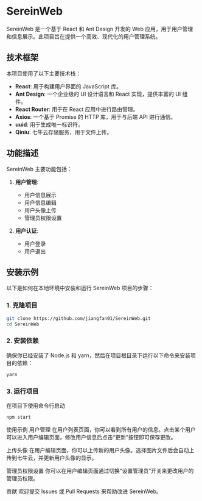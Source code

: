 # SereinWeb

SereinWeb 是一个基于 React 和 Ant Design 开发的 Web 应用，用于用户管理和信息展示。此项目旨在提供一个高效、现代化的用户管理系统。

## 技术框架

本项目使用了以下主要技术栈：

- **React**: 用于构建用户界面的 JavaScript 库。
- **Ant Design**: 一个企业级的 UI 设计语言和 React 实现，提供丰富的 UI 组件。
- **React Router**: 用于在 React 应用中进行路由管理。
- **Axios**: 一个基于 Promise 的 HTTP 库，用于与后端 API 进行通信。
- **uuid**: 用于生成唯一标识符。
- **Qiniu**: 七牛云存储服务，用于文件上传。

## 功能描述

SereinWeb 主要功能包括：

1. **用户管理**:
   - 用户信息展示
   - 用户信息编辑
   - 用户头像上传
   - 管理员权限设置

2. **用户认证**:
   - 用户登录
   - 用户退出

## 安装示例

以下是如何在本地环境中安装和运行 SereinWeb 项目的步骤：

### 1. 克隆项目

```sh
git clone https://github.com/jiangfan01/SereinWeb.git
cd SereinWeb
```

### 2. 安装依赖
确保你已经安装了 Node.js 和 yarn，然后在项目根目录下运行以下命令来安装项目的依赖：

```sh
yarn
```

### 3. 运行项目
在项目下使用命令行启动
```sh
npm start
```

使用示例
用户管理
在用户列表页面，你可以看到所有用户的信息。点击某个用户可以进入用户编辑页面，修改用户信息后点击“更新”按钮即可保存更改。

上传头像
在用户编辑页面，你可以上传新的用户头像。选择图片文件后会自动上传到七牛云，并更新用户头像的显示。

管理员权限设置
你可以在用户编辑页面通过切换“设置管理员”开关来更改用户的管理员权限。

贡献
欢迎提交 Issues 或 Pull Requests 来帮助改进 SereinWeb。

